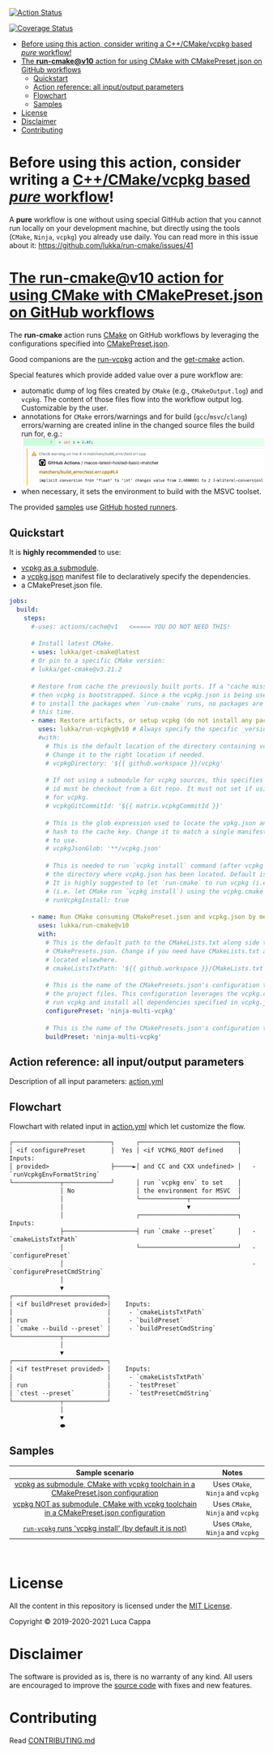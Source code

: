 [![Action Status](https://github.com/lukka/run-cmake/workflows/build-test/badge.svg)](https://github.com/lukka/run-cmake/actions)

[![Coverage Status](https://coveralls.io/repos/github/lukka/run-cmake/badge.svg?branch=main)](https://coveralls.io/github/lukka/run-cmake?branch=main)

- [Before using this action, consider writing a C++/CMake/vcpkg based _pure_ workflow!](#before-using-this-action-consider-writing-a-ccmakevcpkg-based-pure-workflow)
- [The **run-cmake@v10** action for using CMake with CMakePreset.json on GitHub workflows](#the-run-cmakev10-action-for-using-cmake-with-cmakepresetjson-on-github-workflows)
  - [Quickstart](#quickstart)
  - [Action reference: all input/output parameters](#action-reference-all-inputoutput-parameters)
  - [Flowchart](#flowchart)
  - [Samples](#samples)
- [License](#license)
- [Disclaimer](#disclaimer)
- [Contributing](#contributing)

# Before using this action, consider writing a [C++/CMake/vcpkg based _pure_ workflow](https://github.com/lukka/CppBuildTasks-Validation/blob/master/.github/workflows/hosted-pure-workflow.yml)!

A __pure__ workflow is one without using special GitHub action that you cannot run locally on your development machine, but directly using the tools (`CMake`, `Ninja`, `vcpkg`) you already use daily.
You can read more in this issue about it: https://github.com/lukka/run-cmake/issues/41

# [The **run-cmake@v10** action for using CMake with CMakePreset.json on GitHub workflows](https://github.com/marketplace/actions/run-cmake)

The **run-cmake** action runs [CMake](https://cmake.org) on GitHub workflows by leveraging the configurations specified into [CMakePreset.json](https://cmake.org/cmake/help/latest/manual/cmake-presets.7.html).

Good companions are the [run-vcpkg](https://github.com/marketplace/actions/run-vcpkg) action and the [get-cmake](https://github.com/marketplace/actions/get-cmake) action.

Special features which provide added value over a pure workflow are:
  - automatic dump of log files created by `CMake` (e.g., `CMakeOutput.log`) and `vcpkg`. The content of those files flow into the workflow output log. Customizable by the user.
  - annotations for `CMake` errors/warnings and for build (`gcc`/`msvc`/`clang`) errors/warning are created inline in the changed source files the build run for, e.g.: ![Annotation](./docs/imgs/annotation.png)
  - when necessary, it sets the environment to build with the MSVC toolset.

The provided [samples](#samples) use [GitHub hosted runners](https://help.github.com/en/actions/automating-your-workflow-with-github-actions/virtual-environments-for-github-hosted-runners).

## Quickstart

It is __highly recommended__ to use:
- [vcpkg as a submodule](#vcpkgsubmodule).
- a [vcpkg.json](#vcpkgjson) manifest file to declaratively specify the dependencies.
- a CMakePreset.json file.

```yaml
jobs:
  build:
    steps:
      #-uses: actions/cache@v1   <===== YOU DO NOT NEED THIS!

      # Install latest CMake.
      - uses: lukka/get-cmake@latest
      # Or pin to a specific CMake version:
      # lukka/get-cmake@v3.21.2

      # Restore from cache the previously built ports. If a "cache miss" occurs,
      # then vcpkg is bootstrapped. Since a the vcpkg.json is being used later on
      # to install the packages when `run-cmake` runs, no packages are installed at
      # this time.
      - name: Restore artifacts, or setup vcpkg (do not install any package)
        uses: lukka/run-vcpkg@v10 # Always specify the specific _version_ of the action you need, `v10` in this case.
        #with:
          # This is the default location of the directory containing vcpkg sources.
          # Change it to the right location if needed.
          # vcpkgDirectory: '${{ github.workspace }}/vcpkg'

          # If not using a submodule for vcpkg sources, this specifies which commit
          # id must be checkout from a Git repo. It must not set if using a submodule
          # for vcpkg.
          # vcpkgGitCommitId: '${{ matrix.vcpkgCommitId }}'

          # This is the glob expression used to locate the vpkg.json and add its
          # hash to the cache key. Change it to match a single manifest file you want
          # to use.
          # vcpkgJsonGlob: '**/vcpkg.json'

          # This is needed to run `vcpkg install` command (after vcpkg is built) in
          # the directory where vcpkg.json has been located. Default is false,
          # It is highly suggested to let `run-cmake` to run vcpkg (i.e. `false`)
          # (i.e. let CMake run `vcpkg install`) using the vcpkg.cmake toolchain.
          # runVcpkgInstall: true

      - name: Run CMake consuming CMakePreset.json and vcpkg.json by mean of vcpkg.
        uses: lukka/run-cmake@v10
        with:
          # This is the default path to the CMakeLists.txt along side the
          # CMakePresets.json. Change if you need have CMakeLists.txt and CMakePresets.json
          # located elsewhere.
          # cmakeListsTxtPath: '${{ github.workspace }}/CMakeLists.txt'

          # This is the name of the CMakePresets.json's configuration to use to generate
          # the project files. This configuration leverages the vcpkg.cmake toolchain file to
          # run vcpkg and install all dependencies specified in vcpkg.json.
          configurePreset: 'ninja-multi-vcpkg'

          # This is the name of the CMakePresets.json's configuration to build the project.
          buildPreset: 'ninja-multi-vcpkg'
```

## Action reference: all input/output parameters

Description of all input parameters:
[action.yml](https://github.com/lukka/run-cmake/blob/main/action.yml)


## Flowchart

Flowchart with related input in [action.yml](https://github.com/lukka/run-cmake/blob/main/action.yml) which let customize the flow.

```
┌───────────────────────────┐      ┌───────────────────────────┐
│ <if configurePreset       │  Yes │ <if VCPKG_ROOT defined    │  Inputs:
│ provided>                 ├─────►│ and CC and CXX undefined> │   - `runVcpkgEnvFormatString`
└─────────────┬─────────────┘      │ run `vcpkg env` to set    │
              │ No                 │ the environment for MSVC  │
              │                    └─────────────┬─────────────┘
              │                                  ▼
              │                    ┌───────────────────────────┐  Inputs:
              ├────────────────────┤ run `cmake --preset`      │   - `cmakeListsTxtPath`
              │                    └───────────────────────────┘   - `configurePreset`
              │                                                    - `configurePresetCmdString`
              │
              ▼
┌──────────────────────────┐
│ <if buildPreset provided>│    Inputs:
│                          │     - `cmakeListsTxtPath`
│ run                      │     - `buildPreset`
│ `cmake --build --preset` │     - `buildPresetCmdString`
└─────────────┬────────────┘
              │
              ▼
┌──────────────────────────┐
│ <if testPreset provided> │    Inputs:
│                          │     - `cmakeListsTxtPath`
│ run                      │     - `testPreset`
│ `ctest --preset`         │     - `testPresetCmdString`
└─────────────┬────────────┘
              │
              ▼
              ⬬
```

## Samples

|Sample scenario|Notes|
|:-:|:-:|
|[vcpkg as submodule, CMake with vcpkg toolchain in a CMakePreset.json configuration](https://github.com/lukka/CppBuildTasks-Validation/blob/master/.github/workflows/hosted-ninja-vcpkg_submod.yml)| Uses `CMake`, `Ninja` and `vcpkg`|
|[vcpkg NOT as submodule, CMake with vcpkg toolchain in a CMakePreset.json configuration](https://github.com/lukka/CppBuildTasks-Validation/blob/master.github/workflows/hosted-ninja-vcpkg_submod.yml)|Uses `CMake`, `Ninja` and `vcpkg`|
|[`run-vcpkg` runs 'vcpkg install' (by default it is not)](https://github.com/lukka/CppBuildTasks-Validation/blob/master/.github/workflows/hosted-ninja-vcpkg-install.yml)|Uses `CMake`, `Ninja` and `vcpkg`|

<br>

# License

All the content in this repository is licensed under the [MIT License](LICENSE.txt).

Copyright © 2019-2020-2021 Luca Cappa

# Disclaimer

The software is provided as is, there is no warranty of any kind. All users are encouraged to improve the [source code](https://github.com/lukka/run-cmake) with fixes and new features.

# Contributing

Read [CONTRIBUTING.md](CONTRIBUTING.md)

